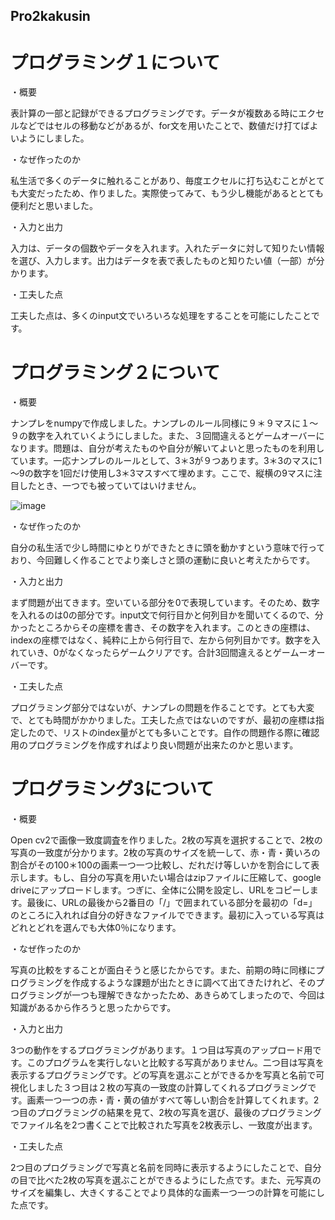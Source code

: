 ## Pro2kakusin

# プログラミング１について

・概要

表計算の一部と記録ができるプログラミングです。データが複数ある時にエクセルなどではセルの移動などがあるが、for文を用いたことで、数値だけ打てばよいようにしました。

・なぜ作ったのか

私生活で多くのデータに触れることがあり、毎度エクセルに打ち込むことがとても大変だったため、作りました。実際使ってみて、もう少し機能があるととても便利だと思いました。

・入力と出力

入力は、データの個数やデータを入れます。入れたデータに対して知りたい情報を選び、入力します。出力はデータを表で表したものと知りたい値（一部）が分かります。

・工夫した点

工夫した点は、多くのinput文でいろいろな処理をすることを可能にしたことです。



# プログラミング２について

・概要

ナンプレをnumpyで作成しました。ナンプレのルール同様に９＊９マスに１～９の数字を入れていくようにしました。また、３回間違えるとゲームオーバーになります。問題は、自分が考えたものや自分が解いてよいと思ったものを利用しています。一応ナンプレのルールとして、3＊3が９つあります。3＊3のマスに1～9の数字を1回だけ使用し3＊3マスすべて埋めます。ここで、縦横の9マスに注目したとき、一つでも被っていてはいけません。

![image](https://github.com/Ryoya0627/Pro2kakusin/assets/153482153/9b330f60-1c10-4018-9873-9c54c914d9bf)


・なぜ作ったのか

自分の私生活で少し時間にゆとりができたときに頭を動かすという意味で行っており、今回難しく作ることでより楽しさと頭の運動に良いと考えたからです。

・入力と出力

まず問題が出てきます。空いている部分を0で表現しています。そのため、数字を入れるのは0の部分です。input文で何行目かと何列目かを聞いてくるので、分かったところからその座標を書き、その数字を入れます。このときの座標は、indexの座標ではなく、純粋に上から何行目で、左から何列目かです。数字を入れていき、0がなくなったらゲームクリアです。合計3回間違えるとゲームーオーバーです。

・工夫した点

プログラミング部分ではないが、ナンプレの問題を作ることです。とても大変で、とても時間がかかりました。工夫した点ではないのですが、最初の座標は指定したので、リストのindex量がとても多いことです。自作の問題作る際に確認用のプログラミングを作成すればより良い問題が出来たのかと思います。


# プログラミング3について

・概要

Open cv2で画像一致度調査を作りました。2枚の写真を選択することで、2枚の写真の一致度が分かります。2枚の写真のサイズを統一して、赤・青・黄いろの割合がその100＊100の画素一つ一つ比較し、だれだけ等しいかを割合にして表示します。もし、自分の写真を用いたい場合はzipファイルに圧縮して、google driveにアップロードします。つぎに、全体に公開を設定し、URLをコピーします。最後に、URLの最後から2番目の「/」で囲まれている部分を最初の「d=」のところに入れれば自分の好きなファイルでできます。最初に入っている写真はどれとどれを選んでも大体0％になります。

・なぜ作ったのか

写真の比較をすることが面白そうと感じたからです。また、前期の時に同様にプログラミングを作成するような課題が出たときに調べて出てきたけれど、そのプログラミングが一つも理解できなかったため、あきらめてしまったので、今回は知識があるから作ろうと思ったからです。

・入力と出力

3つの動作をするプログラミングがあります。１つ目は写真のアップロード用です。このプログラムを実行しないと比較する写真がありません。二つ目は写真を表示するプログラミングです。どの写真を選ぶことができるかを写真と名前で可視化しました３つ目は２枚の写真の一致度の計算してくれるプログラミングです。画素一つ一つの赤・青・黄の値がすべて等しい割合を計算してくれます。2つ目のプログラミングの結果を見て、2枚の写真を選び、最後のプログラミングでファイル名を2つ書くことで比較された写真を2枚表示し、一致度が出ます。

・工夫した点

2つ目のプログラミングで写真と名前を同時に表示するようにしたことで、自分の目で比べた2枚の写真を選ぶことができるようにした点です。また、元写真のサイズを編集し、大きくすることでより具体的な画素一つ一つの計算を可能にした点です。

